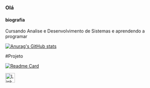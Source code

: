 ### Olá

#### biografia

Cursando Analise e Desenvolvimento de Sistemas e aprendendo a programar

[![Anurag's GitHub stats](https://github-readme-stats.vercel.app/api?username=Davidsonx18)](https://github.com/anuraghazra/github-readme-stats)

#Projeto

[![Readme Card](https://github-readme-stats.vercel.app/api/pin/?username=Davidsonx18&repo=Davidsonx18.github.io)](https://github.com/anuraghazra/github-readme-stats)

[<img src="https://img.shields.io/badge/LinkedIn-0077B5?style=for-the-badge&logo=linkedin&logoColor=white" alt="Linkedin" height="30">](linkedin.com/in/davidson-vini)
